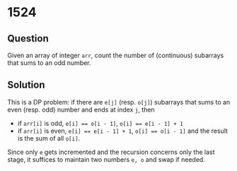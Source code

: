 # 1524

## Question

Given an array of integer `arr`, count the number of (continuous) subarrays that sums to an odd number.

## Solution

This is a DP problem: if there are `e[j]` (resp. `o[j]`) subarrays that sums to an even (resp. odd) number and ends at index `j`, then
* if `arr[i]` is odd, `e[i] == o[i - 1]`, `o[i] == e[i - 1] + 1`
* if `arr[i]` is even, `e[i] == e[i - 1] + 1`, `o[i] == o[i - 1]`
and the result is the sum of all `o[i]`.

Since only `e` gets incremented and the recursion concerns only the last stage, it suffices to maintain two numbers `e, o` and swap if needed.

